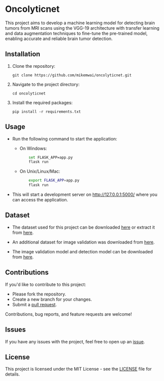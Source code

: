 # Oncolyticnet

This project aims to develop a machine learning model for detecting brain tumors from MRI scans using the VGG-19 architecture with transfer learning and data augmentation techniques to fine-tune the pre-trained model, enabling accurate and reliable brain tumor detection.

## Installation

1. Clone the repository:
    ```
    git clone https://github.com/mikemwai/oncolyticnet.git
    ```
2. Navigate to the project directory:
    ```
    cd oncolyticnet
    ```
3. Install the required packages:
    ```
    pip install -r requirements.txt
    ```

## Usage

- Run the following command to start the application:

  - On Windows:

    ```sh
        set FLASK_APP=app.py
        flask run
    ```

  - On Unix/Linux/Mac:

    ```sh
        export FLASK_APP=app.py
        flask run
    ```

- This will start a development server on http://127.0.0.1:5000/ where you can access the application.

## Dataset

- The dataset used for this project can be downloaded [here](https://www.kaggle.com/datasets/navoneel/brain-mri-images-for-brain-tumor-detection) or extract it from [here](dataset.zip).
  
- An additional dataset for image validation was downloaded from [here](https://www.kaggle.com/datasets/pankajkumar2002/random-image-sample-dataset?resource=download).
  
- The image validation model and detection model can be downloaded from [here](https://drive.google.com/drive/folders/1300P6O28YW1X2c6jmZ5Nai7jhdLcnIZT?usp=sharing).

## Contributions

If you'd like to contribute to this project:

- Please fork the repository.
- Create a new branch for your changes.
- Submit a [pull request](https://github.com/mikemwai/oncolyticnet/pulls).

Contributions, bug reports, and feature requests are welcome!

## Issues

If you have any issues with the project, feel free to open up an [issue](https://github.com/mikemwai/oncolyticnet/issues).

## License

This project is licensed under the MIT License - see the [LICENSE](LICENSE) file for details.

